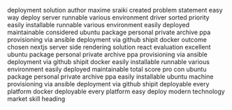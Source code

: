 deployment solution author maxime sraiki created problem statement easy way deploy server runnable various environment driver sorted priority easily installable runnable various environment easily deployed maintainable considered ubuntu package personal private archive ppa provisioning via ansible deployment via github shipit docker outcome chosen nextjs server side rendering solution react evaluation excellent ubuntu package personal private archive ppa provisioning via ansible deployment via github shipit docker easily installable runnable various environment easily deployed maintainable total score pro con ubuntu package personal private archive ppa easily installable ubuntu machine provisioning via ansible deployment via github shipit deployable every platform docker deployable every platform easy deploy modern technology market skill heading